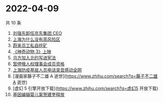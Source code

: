 # 2022-04-09

共 10 条

<!-- BEGIN ZHIHUSEARCH -->
<!-- 最后更新时间 Sat Apr 09 2022 00:14:44 GMT+0800 (China Standard Time) -->
1. [刘强东卸任京东集团 CEO](https://www.zhihu.com/search?q=刘强东)
1. [上海为什么没有高风险区](https://www.zhihu.com/search?q=上海高风险)
1. [蔚来员工私自挖矿](https://www.zhihu.com/search?q=蔚来员工)
1. [《神奇动物 3》上映](https://www.zhihu.com/search?q=神奇动物3)
1. [乌方加入北约写进宪法](https://www.zhihu.com/search?q=乌克兰加入北约)
1. [暂停俄人权理事会成员资格](https://www.zhihu.com/search?q=暂停俄人权理事会成员资格)
1. [上海防疫基层人员电话录音感动全网](https://www.zhihu.com/search?q=上海防疫工作人员电话录音)
1. [漫画家藤子不二雄 A 逝世](https://www.zhihu.com/search?q=藤子不二雄A 逝世)
1. [虚幻 5 引擎开放下载](https://www.zhihu.com/search?q=虚幻5 开放下载)
1. [基因编辑婴儿案贺建奎释放](https://www.zhihu.com/search?q=基因编辑婴儿案)
<!-- END ZHIHUSEARCH -->
